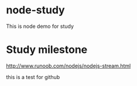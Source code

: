# node-study
This is node demo for study
# Study milestone
http://www.runoob.com/nodejs/nodejs-stream.html

this is a test for github
